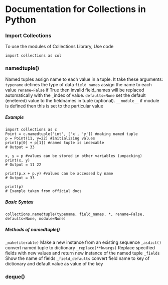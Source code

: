 # Documentation for Collections in Python

### Import Collections
To use the modules of Collections Library, Use code
```
import collections as col
```

### namedtuple()
Named tuples assign name to each value in a tuple. It take these arguments:
`typename` defines the type of data
`field_names` assign the name to each value
`rename=False` if True then invalid field_names will be replaced automatically with the _index of value.
`defaults=None` set the default (enetered) value to the fieldnames in tuple (optional).
`__module__` if module is defined then this is set to the particular value

##### Example
```
import collections as c
Point = c.namedtuple('int', ['x', 'y']) #making named tuple
p = Point(11, y=22) #initializing values
print(p[0] + p[1]) #named tuple is indexable
# Output = 33

x, y = p #values can be stored in other variables (unpacking)
print(x, y)
# Output = 11 22

print(p.x + p.y) #values can be accessed by name 
# Output = 33

print(p)
# Example taken from official docs
```

##### Basic Syntax
```
collections.namedtuple(typename, field_names, *, rename=False, defaults=None, module=None)
```

##### Methods of namedtuple()
`_make(iterable)` Make a new instance from an existing sequence
`_asdict()` convert named tuple to dictionary
`_replace(**kwargs)` Replace specified fields with new values and return new instance of the named tuple
`_fields` Show the name of fields
`_field_defaults` convert field name to key of dictionary and default value as value of the key

### deque()